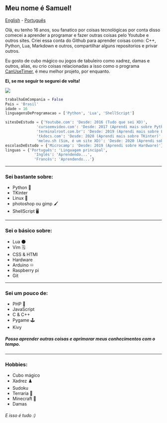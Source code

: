 ## Meu nome é Samuel!

[English](https://github.com/Samuel-de-Oliveira/Samuel-de-Oliveira) - [Português](https://github.com/Samuel-de-Oliveira/Samuel-de-Oliveira/blob/main/LEIA-ME.md)

Olá, eu tenho 16 anos, sou fanatico por coisas tecnológicas por conta disso comecei
a aprender a programar e fazer outras coisas pelo Youtube e outros sites. Criei essa
conta do Github para aprender coisas como: C++, Python, Lua, Markdown e outros, 
compartilhar alguns repositorios e privar outros.

Eu gosto de cubo mágico ou jogos de tabuleiro como xadrez, damas e outros, alias, eu
crio coisas relacionadas a isso como o programa [CanUseTimer](https://github.com/Samuel-de-Oliveira/CanUseTimer),
é meu melhor projeto, por enquanto.

**Ei, se me seguir te segurei de volta!**

<img src="https://github-readme-stats.vercel.app/api/top-langs/?username=samuel-de-oliveira&layout=compact&langs_count=10&theme=darcula">

``` Python
trabalhaEmCompania = False
Pais = 'Brasil'
idade = 16
linguagensDeProgramacao = ['Python', 'Lua', 'ShellScript']

sitesDeEstudo = {'Youtube.com': 'Desde: 2016 (Tudo que sei XD)',
              'cursoemvideo.com': 'Desde: 2017 (Aprendi mais sobre Python e o básico do Linux)',
              'terminalroot.com.br': 'Desde: 2019 (Aprendi mais sobre Linux)',
              'tkdocs.com': 'Desde: 2020 (Aprendi mais sobre TKinter)',
              'meleu.sh (Sim, é um site XD)': 'Desde: 2020 (Aprendi sobre ShellScript)'}
escolasDeEstudo = {'Microcamp': 'Desde: 2019 (Aprendi sobre Hardware)'}
linguas = {'Português': 'Linguagem principal', 
             'Inglês': 'Aprendendo...',
             'Francês': 'Aprendendo...'}
```
---
### Sei bastante sobre:
- Python 🐍
- TKinter
- Linux 🐧
- photoshop ou gimp 🖌️
- ShellScript 🖥️

---
### Sei o básico sobre:
- Lua 🌑
- Vim 🗒️
- CSS & HTMl
- Hardware
- Arduino ♾️
- Raspberry pi
- Git

---
### Sei um pouco de:
- PHP 🐘
- JavaScript
- C & C++
- Pygame 🕹️
- Kivy

##### Posso aprender outras coisas e aprimorar meus conhecimentos com o tempo.

---
### Hobbies:
- Cubo mágico
- Xadrez ♟️
- Sudoku
- Terraria 🌳
- Minecraft 🏹
- Damas

###### *E isso é tudo :)*
